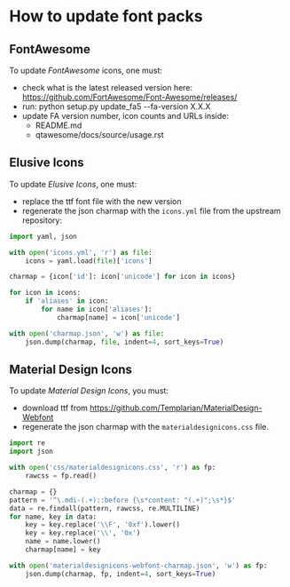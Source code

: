 # How to update font packs

## FontAwesome

To update _FontAwesome_ icons, one must:

- check what is the latest released version here: https://github.com/FortAwesome/Font-Awesome/releases/
- run: python setup.py update_fa5 --fa-version X.X.X
- update FA version number, icon counts and URLs inside:
  - README.md
  - qtawesome/docs/source/usage.rst

## Elusive Icons

To update _Elusive Icons_, one must:

- replace the ttf font file with the new version
- regenerate the json charmap with the `icons.yml` file from the upstream repository:

```Python
import yaml, json

with open('icons.yml', 'r') as file:
    icons = yaml.load(file)['icons']

charmap = {icon['id']: icon['unicode'] for icon in icons}

for icon in icons:
    if 'aliases' in icon:
        for name in icon['aliases']:
            charmap[name] = icon['unicode']

with open('charmap.json', 'w') as file:
    json.dump(charmap, file, indent=4, sort_keys=True)
```

## Material Design Icons

To update _Material Design Icons_, you must:

- download ttf from https://github.com/Templarian/MaterialDesign-Webfont
- regenerate the json charmap with the `materialdesignicons.css` file.

```Python
import re
import json

with open('css/materialdesignicons.css', 'r') as fp:
    rawcss = fp.read()

charmap = {}
pattern = '^\.mdi-(.+)::before {\s*content: "(.+)";\s*}$'
data = re.findall(pattern, rawcss, re.MULTILINE)
for name, key in data:
    key = key.replace('\\F', '0xf').lower()
    key = key.replace('\\', '0x')
    name = name.lower()
    charmap[name] = key

with open('materialdesignicons-webfont-charmap.json', 'w') as fp:
    json.dump(charmap, fp, indent=4, sort_keys=True)
```
